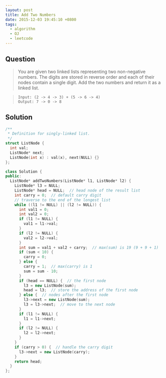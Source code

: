 ```yaml
---
layout: post
title: Add Two Numbers
date: 2015-12-03 19:45:10 +0800
tags:
  - algorithm
  - OJ
  - leetcode
---
```


Question
--------

> You are given two linked lists representing two non-negative numbers. The
  digits are stored in reverse order and each of their nodes contain a single
  digit. Add the two numbers and return it as a linked list.

>     Input: (2 -> 4 -> 3) + (5 -> 6 -> 4)
>     Output: 7 -> 0 -> 8

Solution
--------

```cpp
/**
 * Definition for singly-linked list.
 */
struct ListNode {
  int val;
  ListNode* next;
  ListNode(int x) : val(x), next(NULL) {}
};

class Solution {
public:
  ListNode* addTwoNumbers(ListNode* l1, ListNode* l2) {
    ListNode* l3 = NULL;
    ListNode* head = NULL;  // head node of the result list
    int carry = 0;  // default carry digit
    // traverse to the end of the longest list
    while ((l1 != NULL) || (l2 != NULL)) {
      int val1 = 0;
      int val2 = 0;
      if (l1 != NULL) {
        val1 = l1->val;
      }
      if (l2 != NULL) {
        val2 = l2->val;
      }
      int sum = val1 + val2 + carry;  // max(sum) is 19 (9 + 9 + 1)
      if (sum < 10) {
        carry = 0;
      } else {
        carry = 1;  // max(carry) is 1
        sum = sum - 10;
      }
      if (head == NULL) {  // the first node
        l3 = new ListNode(sum);
        head = l3;  // store the address of the first node
      } else {  // nodes after the first node
        l3->next = new ListNode(sum);
        l3 = l3->next;  // move to the next node
      }
      if (l1 != NULL) {
        l1 = l1->next;
      }
      if (l2 != NULL) {
        l2 = l2->next;
      }
    }
    if (carry > 0) {  // handle the carry digit
      l3->next = new ListNode(carry);
    }
    return head;
  }
};
```
